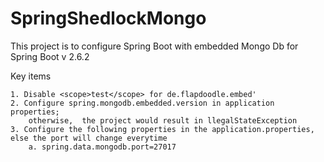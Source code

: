 # SpringShedlockMongo
This project is to configure Spring Boot with embedded Mongo Db for Spring Boot v 2.6.2

Key items 

```
1. Disable <scope>test</scope> for de.flapdoodle.embed'
2. Configure spring.mongodb.embedded.version in application properties;
    otherwise,  the project would result in llegalStateException
3. Configure the following properties in the application.properties, else the port will change everytime
    a. spring.data.mongodb.port=27017
```
